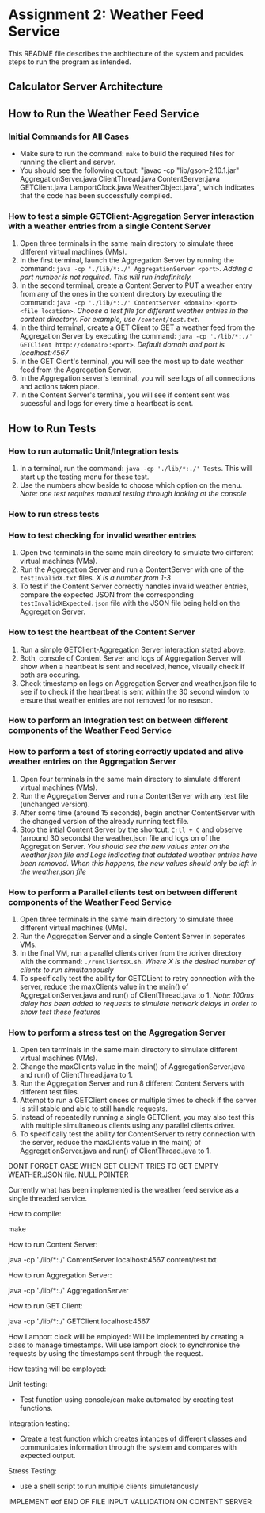 # Assignment 2: Weather Feed Service 

This README file describes the architecture of the system and provides steps to run the program as intended.

## Calculator Server Architecture


## How to Run the Weather Feed Service

### Initial Commands for All Cases
- Make sure to run the command: `make` to build the required files for running the client and server.
- You should see the following output: "javac -cp "lib/gson-2.10.1.jar" AggregationServer.java ClientThread.java ContentServer.java GETClient.java LamportClock.java WeatherObject.java", which indicates that the code has been successfully compiled.

### How to test a simple GETClient-Aggregation Server interaction with a weather entries from a single Content Server
1. Open three terminals in the same main directory to simulate three different virtual machines (VMs).
2. In the first terminal, launch the Aggregation Server by running the command: `java -cp './lib/*:./' AggregationServer <port>`. *Adding a port number is not required. This will run indefinitely.*
3. In the second terminal, create a Content Server to PUT a weather entry from any of the ones in the content directory by executing the command: `java -cp './lib/*:./' ContentServer <domain>:<port> <file location>`. *Choose a test file for different weather entries in the content directory. For example, use `/content/test.txt`.*
3. In the third terminal, create a GET Client to GET a weather feed from the Aggregation Server by executing the command: `java -cp './lib/*:./' GETClient http://<domain>:<port>`. *Default domain and port is localhost:4567*
4. In the GET Cient's terminal, you will see the most up to date weather feed from the Aggregation Server.
5. In the Aggregation server's terminal, you will see logs of all connections and actions taken place.
5. In the Content Server's terminal, you will see if content sent was sucessful and logs for every time a heartbeat is sent.

## How to Run Tests

### How to run automatic Unit/Integration tests
1. In a terminal, run the command: `java -cp './lib/*:./' Tests`. This will start up the testing menu for these test.
2. Use the numbers show beside to choose which option on the menu. *Note: one test requires manual testing through looking at the console*

### How to run stress tests




### How to test checking for invalid weather entries
1. Open two terminals in the same main directory to simulate two different virtual machines (VMs).
2. Run the Aggregation Server and run a ContentServer with one of the `testInvalidX.txt` files. *X is a number from 1-3*
3. To test if the Content Server correctly handles invalid weather entries, compare the expected JSON from the corresponding `testInvalidXExpected.json` file with the JSON file being held on the Aggregation Server.

### How to test the heartbeat of the Content Server
1. Run a simple GETClient-Aggregation Server interaction stated above.
2. Both, console of Content Server and logs of Aggregation Server will show when a heartbeat is sent and received, hence, visually check if both are occuring.
3. Check timestamp on logs on Aggregation Server and weather.json file to see if to check if the heartbeat is sent within the 30 second window to ensure that weather entries are not removed for no reason.



### How to perform an Integration test on between different components of the Weather Feed Service

### How to perform a test of storing correctly updated and alive weather entries on the Aggregation Server
1. Open four terminals in the same main directory to simulate different virtual machines (VMs).
2. Run the Aggregation Server and run a ContentServer with any test file (unchanged version).
3. After some time (around 15 seconds), begin another ContentServer with the changed version of the already running test file.
4. Stop the intial Content Server by the shortcut: `Crtl + C` and observe (arround 30 seconds) the weather.json file and logs on of the Aggregation Server. *You should see the new values enter on the weather.json file and Logs indicating that outdated weather entries have been removed. When this happens, the new values should only be left in the weather.json file*

### How to perform a Parallel clients test on between different components of the Weather Feed Service
1. Open three terminals in the same main directory to simulate three different virtual machines (VMs).
2. Run the Aggregation Server and a single Content Server in seperates VMs.
3. In the final VM, run a parallel clients driver from the /driver directory with the command: `./runClientsX.sh`. *Where X is the desired number of clients to run simultaneously*
4. To specifically test the ability for GETCLient to retry connection with the server, reduce the maxClients value in the main() of AggregationServer.java and run() of ClientThread.java to 1. *Note: 100ms delay has been added to requests to simulate network delays in order to show test these features*

### How to perform a stress test on the Aggregation Server
1. Open ten terminals in the same main directory to simulate different virtual machines (VMs).
2. Change the maxClients value in the main() of AggregationServer.java and run() of ClientThread.java to 1.
3. Run the Aggregation Server and run 8 different Content Servers with different test files.
4. Attempt to run a GETClient onces or multiple times to check if the server is still stable and able to still handle requests.
5. Instead of repeatedily running a single GETClient, you may also test this with multiple simultaneous clients using any parallel clients driver.
4. To specifically test the ability for ContentServer to retry connection with the server, reduce the maxClients value in the main() of AggregationServer.java and run() of ClientThread.java to 1.

DONT FORGET CASE WHEN GET CLIENT TRIES TO GET EMPTY WEATHER.JSON file. NULL POINTER

Currently what has been implemented is the weather feed service as a single threaded service. 

How to compile:

make

How to run Content Server:

java -cp './lib/*:./' ContentServer localhost:4567 content/test.txt

How to run Aggregation Server:

java -cp './lib/*:./' AggregationServer

How to run GET Client:

java -cp './lib/*:./' GETClient localhost:4567

How Lamport clock will be employed:
Will be implemented by creating a class to manage timestamps. 
Will use lamport clock to synchronise the requests by using the timestamps sent through the request.

How testing will be employed:

Unit testing:
- Test function using console/can make automated by creating test functions.

Integration testing:
- Create a test function which creates intances of different classes and communicates information through the system and compares with expected output.

Stress Testing:
- use a shell script to run multiple clients simuletanously


IMPLEMENT eof END OF FILE INPUT VALLIDATION ON CONTENT SERVER